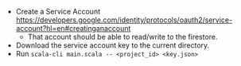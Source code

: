 - Create a Service Account https://developers.google.com/identity/protocols/oauth2/service-account?hl=en#creatinganaccount
  - That account should be able to read/write to the firestore.
- Download the service account key to the current directory.
- Run `scala-cli main.scala -- <project_id> <key.json>`